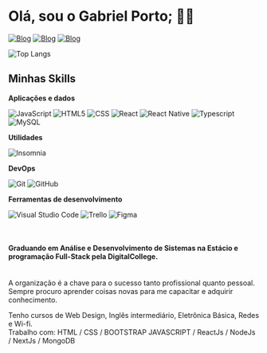 # Olá, sou o Gabriel Porto; 🤙🏽

[![Blog](https://img.shields.io/badge/LinkedIn-0077B5?style=for-the-badge&logo=linkedin&logoColor=white)](https://www.linkedin.com/in/devgarb-fs/)
[![Blog](https://img.shields.io/badge/Instagram-E4405F?style=for-the-badge&logo=instagram&logoColor=white)](https://instagram.com/gabrielcporto)
[![Blog](https://img.shields.io/badge/Portifólio-0A0A0A?style=for-the-badge&logo=dev.to&logoColor=white)](https://devgarb.github.io/)


![Top Langs](https://github-readme-stats.vercel.app/api/top-langs/?username=DevGarb&layout=compact)


## Minhas Skills

**Aplicações e dados**

![JavaScript](https://img.shields.io/badge/-JavaScript-333333?style=flat&logo=javascript)
![HTML5](https://img.shields.io/badge/-HTML5-333333?style=flat&logo=HTML5)
![CSS](https://img.shields.io/badge/-CSS-333333?style=flat&logo=CSS3&logoColor=1572B6)
![React](https://img.shields.io/badge/-React-333333?style=flat&logo=react)
![React Native](https://img.shields.io/badge/-React%20Native-333333?style=flat&logo=react)
![Typescript](https://img.shields.io/badge/-Typescript-333333?style=flat&logo=typescript)
![MySQL](https://img.shields.io/badge/-MySQL-333333?style=flat&logo=mysql)

**Utilidades**

![Insomnia](https://img.shields.io/badge/-Insomnia-333333?style=flat&logo=insomnia)

**DevOps**

![Git](https://img.shields.io/badge/-Git-333333?style=flat&logo=git)
![GitHub](https://img.shields.io/badge/-GitHub-333333?style=flat&logo=github)

**Ferramentas de desenvolvimento**

![Visual Studio Code](https://img.shields.io/badge/-Visual%20Studio%20Code-333333?style=flat&logo=visual-studio-code&logoColor=007ACC)
![Trello](https://img.shields.io/badge/-Trello-333333?style=flat&logo=trello&logoColor=007ACC)
![Figma](https://img.shields.io/badge/-Figma-333333?style=flat&logo=figma&logoColor=007ACC)

<br/>

#### Graduando em Análise e Desenvolvimento de Sistemas na Estácio e programação Full-Stack pela DigitalCollege.<br/><br/>

A organização é a chave para o sucesso tanto profissional quanto pessoal.
Sempre procuro aprender coisas novas para me capacitar e adquirir conhecimento.

Tenho cursos de Web Design, Inglês intermediário, Eletrônica Básica, Redes e Wi-fi.<br/>
Trabalho com: HTML / CSS / BOOTSTRAP
JAVASCRIPT / ReactJs / NodeJs / NextJs / MongoDB
